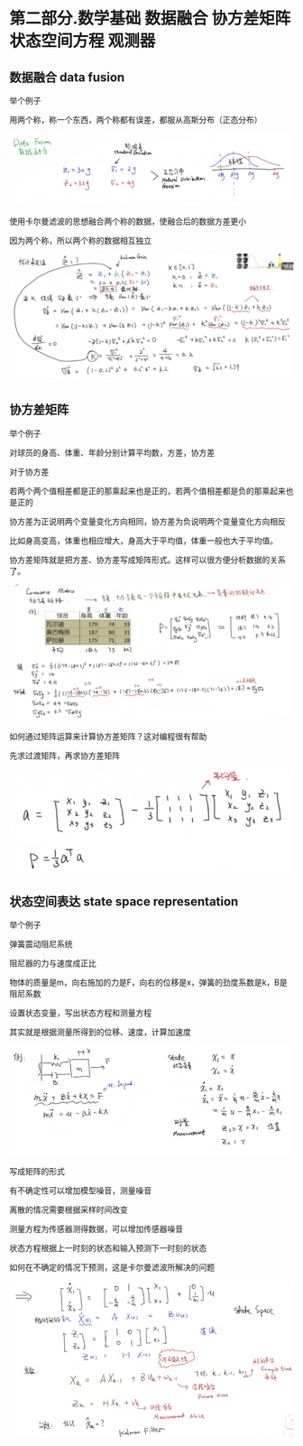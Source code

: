 # 第二部分.数学基础 数据融合 协方差矩阵 状态空间方程 观测器

## 数据融合 data fusion

举个例子

用两个称，称一个东西，两个称都有误差，都服从高斯分布（正态分布）

![image-20241126212711957](.\卡尔曼滤波.assets\image-20241126212711957.png)

使用卡尔曼滤波的思想融合两个称的数据，使融合后的数据方差更小

因为两个称，所以两个称的数据相互独立

![image-20241126214133721](.\卡尔曼滤波.assets\image-20241126214133721.png)

## 协方差矩阵

举个例子

对球员的身高、体重、年龄分别计算平均数，方差，协方差

对于协方差

若两个两个值相差都是正的那乘起来也是正的，若两个值相差都是负的那乘起来也是正的

协方差为正说明两个变量变化方向相同，协方差为负说明两个变量变化方向相反 

比如身高变高，体重也相应增大，身高大于平均值，体重一般也大于平均值。

协方差矩阵就是把方差、协方差写成矩阵形式。这样可以很方便分析数据的关系了。

![image-20241126215247148](.\卡尔曼滤波.assets\image-20241126215247148.png)

如何通过矩阵运算来计算协方差矩阵？这对编程很有帮助

先求过渡矩阵，再求协方差矩阵

![image-20241127095427265](./卡尔曼滤波.assets/image-20241127095427265.png)

## 状态空间表达 state space representation

举个例子

弹簧震动阻尼系统

阻尼器的力与速度成正比

物体的质量是m，向右施加的力是F，向右的位移是x，弹簧的劲度系数是k，B是阻尼系数 

设置状态变量，写出状态方程和测量方程

其实就是根据测量所得到的位移、速度，计算加速度

![image-20241127100949327](./卡尔曼滤波.assets/image-20241127100949327.png)

写成矩阵的形式

有不确定性可以增加模型噪音，测量噪音

离散的情况需要根据采样时间改变

测量方程为传感器测得数据，可以增加传感器噪音

状态方程根据上一时刻的状态和输入预测下一时刻的状态

如何在不确定的情况下预测，这是卡尔曼滤波所解决的问题

![image-20241127101840425](./卡尔曼滤波.assets/image-20241127101840425.png)